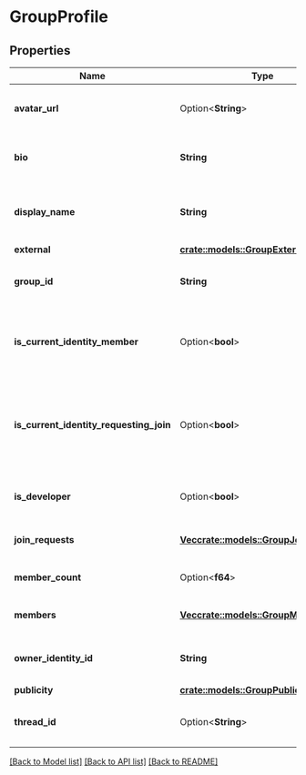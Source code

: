 # GroupProfile

## Properties

Name | Type | Description | Notes
------------ | ------------- | ------------- | -------------
**avatar_url** | Option<**String**> | The URL of this group's avatar image. | [optional]
**bio** | **String** | Detailed information about a profile. | 
**display_name** | **String** | Represent a resource's readable display name. | 
**external** | [**crate::models::GroupExternalLinks**](GroupExternalLinks.md) |  | 
**group_id** | **String** | A universally unique identifier. | 
**is_current_identity_member** | Option<**bool**> | Whether or not the current identity is a member of this group. | [optional]
**is_current_identity_requesting_join** | Option<**bool**> | Whether or not the current identity is currently requesting to join this group. | [optional]
**is_developer** | Option<**bool**> | Whether or not this group is a developer. | [optional]
**join_requests** | [**Vec<crate::models::GroupJoinRequest>**](GroupJoinRequest.md) | A list of group join requests. | 
**member_count** | Option<**f64**> | Unsigned 32 bit integer. | [optional]
**members** | [**Vec<crate::models::GroupMember>**](GroupMember.md) | A list of group members. | 
**owner_identity_id** | **String** | A universally unique identifier. | 
**publicity** | [**crate::models::GroupPublicity**](GroupPublicity.md) |  | 
**thread_id** | Option<**String**> | A universally unique identifier. | [optional]

[[Back to Model list]](../README.md#documentation-for-models) [[Back to API list]](../README.md#documentation-for-api-endpoints) [[Back to README]](../README.md)


